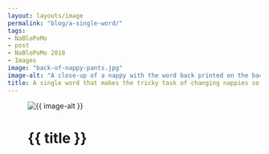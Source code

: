 ```yaml
---
layout: layouts/image
permalink: "blog/a-single-word/"
tags: 
- NaBloPoMo
- post
- NaBloPoMo 2018
- Images
image: "back-of-nappy-pants.jpg"
image-alt: "A close-up of a nappy with the word back printed on the back side"
title: A single word that makes the tricky task of changing nappies so much easier
---
```


<figure>
  <img src="/images/{{ image }}" alt="{{ image-alt }}" />
  <figcaption>
    <h1>{{ title }}</h1>
  </figcaption>
</figure>
